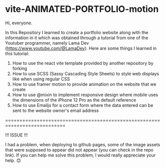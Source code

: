 # vite-ANIMATED-PORTFOLIO-motion

Hi, everyone.

In this Repository I learned to create a portfolio website along with the information in it which was obtained through a tutorial from one of the Youtuber programmer, namely Lama Dev (https://www.youtube.com/@LamaDev). Here are some things I learned in this tutorial:

1. How to use the react vite template provided by another repository by forking
2. How to use SCSS (Sassy Cascading Style Sheets) to style web displays like when using regular CSS
3. How to use framer motion to provide animation on the website that we create
4. How to use @mixin to implement responsive design where mobile uses the dimensions of the iPhone 12 Pro as the default reference
5. How to use Emailjs for a contact form where the data entered can be sent to the website owner's email address

===========================================================================

!!! ISSUE !!!

I had a problem, when deploying to github pages, some of the image assets that were supposed to appear did not appear (you can check in the repo link). If you can help me solve this problem, I would really appreciate your help. 😊

